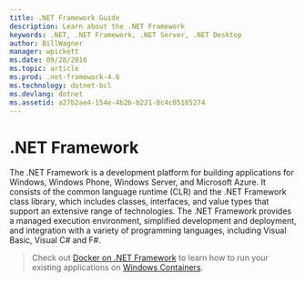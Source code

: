 ```yaml
---
title: .NET Framework Guide
description: Learn about the .NET Framework
keywords: .NET, .NET Framework, .NET Server, .NET Desktop
author: BillWagner
manager: wpickett
ms.date: 09/28/2016
ms.topic: article
ms.prod: .net-framework-4.6
ms.technology: dotnet-bcl
ms.devlang: dotnet
ms.assetid: a27b2ae4-154e-4b2b-b221-0c4c05185274
---
```


# .NET Framework
 
The .NET Framework is a development platform for building applications for Windows, Windows Phone, Windows Server, and Microsoft Azure. It consists of the common language runtime (CLR) and the .NET Framework class library, which includes classes, interfaces, and value types that support an extensive range of technologies. The .NET Framework provides a managed execution environment, simplified development and deployment, and integration with a variety of programming languages, including Visual Basic, Visual C# and F#.

> Check out [Docker on .NET Framework](docker/index.md) to learn how to run your existing applications on [Windows Containers](https://msdn.microsoft.com/en-us/virtualization/windowscontainers/about/about_overview).